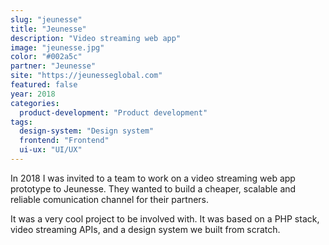 ```yaml
---
slug: "jeunesse"
title: "Jeunesse"
description: "Video streaming web app"
image: "jeunesse.jpg"
color: "#002a5c"
partner: "Jeunesse"
site: "https://jeunesseglobal.com"
featured: false
year: 2018
categories:
  product-development: "Product development"
tags:
  design-system: "Design system"
  frontend: "Frontend"
  ui-ux: "UI/UX"
---
```

In 2018 I was invited to a team to work on a video streaming web app prototype to Jeunesse. They wanted to build a cheaper, scalable and reliable comunication channel for their partners.

It was a very cool project to be involved with. It was based on a PHP stack, video streaming APIs, and a design system we built from scratch.

<v-image
  size="desktop"
  image="/projects/jeunesse/jeunesse-1.jpg" />

<v-image
  size="desktop"
  image="/projects/jeunesse/jeunesse-2.jpg" />
